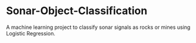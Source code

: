 # Sonar-Object-Classification
A machine learning project to classify sonar signals as rocks or mines using Logistic Regression.
